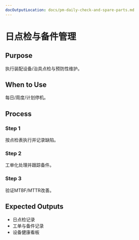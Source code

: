 ```yaml
---
docOutputLocation: docs/pm-daily-check-and-spare-parts.md
---
```


# 日点检与备件管理

## Purpose

执行装配设备/治具点检与预防性维护。

## When to Use

每日/周度/计划停机。

## Process

### Step 1

按点检表执行并记录缺陷。

### Step 2

工单化处理并跟踪备件。

### Step 3

验证MTBF/MTTR改善。

## Expected Outputs

- 日点检记录
- 工单与备件记录
- 设备健康看板
